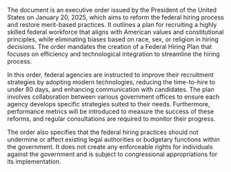 The document is an executive order issued by the President of the United States on January 20, 2025, which aims to reform the federal hiring process and restore merit-based practices. It outlines a plan for recruiting a highly skilled federal workforce that aligns with American values and constitutional principles, while eliminating biases based on race, sex, or religion in hiring decisions. The order mandates the creation of a Federal Hiring Plan that focuses on efficiency and technological integration to streamline the hiring process. 

In this order, federal agencies are instructed to improve their recruitment strategies by adopting modern technologies, reducing the time-to-hire to under 80 days, and enhancing communication with candidates. The plan involves collaboration between various government offices to ensure each agency develops specific strategies suited to their needs. Furthermore, performance metrics will be introduced to measure the success of these reforms, and regular consultations are required to monitor their progress.

The order also specifies that the federal hiring practices should not undermine or affect existing legal authorities or budgetary functions within the government. It does not create any enforceable rights for individuals against the government and is subject to congressional appropriations for its implementation.